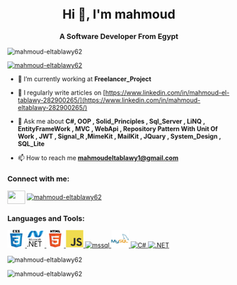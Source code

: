 <h1 align="center">Hi 👋, I'm mahmoud</h1>
<h3 align="center">A Software Developer From Egypt</h3>
<p align="left"> <img src="https://komarev.com/ghpvc/?username=mahmoud-eltablawy62&label=Profile%20views&color=0e75b6&style=flat" alt="mahmoud-eltablawy62" /> </p>
<p align="left"> <a href="https://github.com/ryo-ma/github-profile-trophy"><img src="https://github-profile-trophy.vercel.app/?username=mahmoud-eltablawy62" alt="mahmoud-eltablawy62" /></a> </p>

- 🔭 I’m currently working at **Freelancer_Project**

- 📝 I regularly write articles on [https://www.linkedin.com/in/mahmoud-el-tablawy-282900265/](https://www.linkedin.com/in/mahmoud-eltablawy-282900265/)

- 💬 Ask me about **C#, OOP , Solid_Principles , Sql_Server , LiNQ , EntityFrameWork , MVC , WebApi , Repository Pattern With Unit Of Work , JWT , Signal_R ,MimeKit , MailKit ,  JQuary , System_Design , SQL_Lite**

- 📫 How to reach me **mahmoudeltablawy1@gmail.com**

<h3 align="left">Connect with me:</h3>
<p align="left">
<a href="https:https://www.linkedin.com/in/mahmoud-el-tablawy-282900265/" target="blank"><img align="center" src="https://raw.githubusercontent.com/rahuldkjain/github-profile-readme-generator/master/src/images/icons/Social/linked-in-alt.svg" alt="" height="30" width="40" /></a>
<a href="https://codeforces.com/profile/Mahmoud_eltablawy55" target="blank"><img align="center" src="https://raw.githubusercontent.com/rahuldkjain/github-profile-readme-generator/master/src/images/icons/Social/codeforces.svg" alt="mahmoud-eltablawy62" height="30" width="40" /></a>
</p>

<h3 align="left">Languages and Tools:</h3>
<p align="left"> <a href="https://www.w3schools.com/css/" target="_blank" rel="noreferrer"> <img src="https://raw.githubusercontent.com/devicons/devicon/master/icons/css3/css3-original-wordmark.svg" alt="css3" width="40" height="40"/> </a> <a href="https://dotnet.microsoft.com/" target="_blank" rel="noreferrer"> <img src="https://raw.githubusercontent.com/devicons/devicon/master/icons/dot-net/dot-net-original-wordmark.svg" alt="dotnet" width="40" height="40"/> </a>  <a href="https://www.w3.org/html/" target="_blank" rel="noreferrer"> <img src="https://raw.githubusercontent.com/devicons/devicon/master/icons/html5/html5-original-wordmark.svg" alt="html5" width="40" height="40"/> </a> <a href="https://developer.mozilla.org/en-US/docs/Web/JavaScript" target="_blank" rel="noreferrer"> <img src="https://raw.githubusercontent.com/devicons/devicon/master/icons/javascript/javascript-original.svg" alt="javascript" width="40" height="40"/> </a>  <a href="https://www.microsoft.com/en-us/sql-server" target="_blank" rel="noreferrer"> <img src="https://www.svgrepo.com/show/303229/microsoft-sql-server-logo.svg" alt="mssql" width="40" height="40"/> </a> <a href="https://www.mysql.com/" target="_blank" rel="noreferrer"> <img src="https://raw.githubusercontent.com/devicons/devicon/master/icons/mysql/mysql-original-wordmark.svg" alt="mysql" width="40" height="40"/> </a> 
<a href="https://learn.microsoft.com/en-us/dotnet/csharp/tour-of-csharp/" target="_blank" rel="noreferrer"> <img src="https://seeklogo.com/images/C/c-sharp-c-logo-02F17714BA-seeklogo.com.png" alt="C#" width="40" height="40"/> </a> <a href="https://dotnet.microsoft.com/en-us/download/dotnet-framework" target="_blank" rel="noreferrer"> <img src="https://upload.wikimedia.org/wikipedia/commons/thumb/e/ee/.NET_Core_Logo.svg/2048px-.NET_Core_Logo.svg.png" alt=".NET" width="40" height="40"/> </a> 
</p>
</p>

<p><img align="center" src="https://github-readme-stats.vercel.app/api/top-langs?username=mahmoud-eltablawy62&show_icons=true&locale=en&layout=compact" alt="mahmoud-eltablawy62" /></p>


<p><img align="center" src="https://github-readme-streak-stats.herokuapp.com/?user=mahmoud-eltablawy62&" alt="mahmoud-eltablawy62" /></p>



